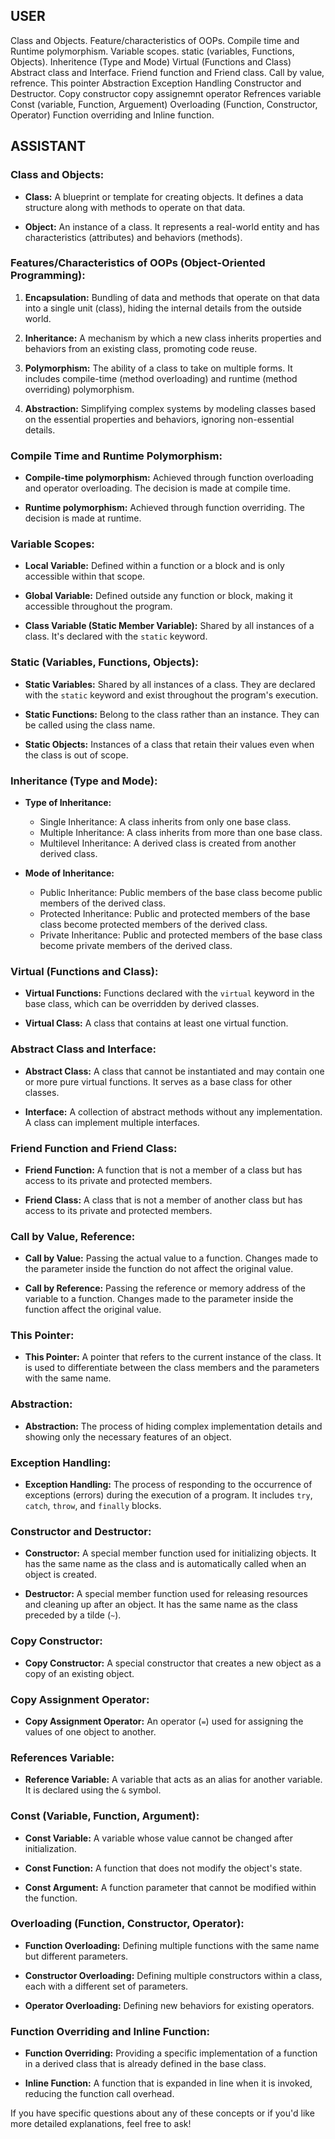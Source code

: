## USER
Class and Objects.
Feature/characteristics of OOPs.
Compile time and Runtime polymorphism.
Variable scopes.
static (variables, Functions, Objects).
Inheritence (Type and Mode)
Virtual (Functions and Class)
Abstract class and Interface.
Friend function and Friend class.
Call by value, refrence.
This pointer
Abstraction
Exception Handling
Constructor and Destructor.
Copy constructor
copy assignemnt operator
Refrences variable
Const (variable, Function, Arguement)
Overloading (Function, Constructor, Operator)
Function overriding and Inline function.

## ASSISTANT
### Class and Objects:

- **Class:** A blueprint or template for creating objects. It defines a data structure along with methods to operate on that data.
  
- **Object:** An instance of a class. It represents a real-world entity and has characteristics (attributes) and behaviors (methods).

### Features/Characteristics of OOPs (Object-Oriented Programming):

1. **Encapsulation:** Bundling of data and methods that operate on that data into a single unit (class), hiding the internal details from the outside world.

2. **Inheritance:** A mechanism by which a new class inherits properties and behaviors from an existing class, promoting code reuse.

3. **Polymorphism:** The ability of a class to take on multiple forms. It includes compile-time (method overloading) and runtime (method overriding) polymorphism.

4. **Abstraction:** Simplifying complex systems by modeling classes based on the essential properties and behaviors, ignoring non-essential details.

### Compile Time and Runtime Polymorphism:

- **Compile-time polymorphism:** Achieved through function overloading and operator overloading. The decision is made at compile time.

- **Runtime polymorphism:** Achieved through function overriding. The decision is made at runtime.

### Variable Scopes:

- **Local Variable:** Defined within a function or a block and is only accessible within that scope.

- **Global Variable:** Defined outside any function or block, making it accessible throughout the program.

- **Class Variable (Static Member Variable):** Shared by all instances of a class. It's declared with the `static` keyword.

### Static (Variables, Functions, Objects):

- **Static Variables:** Shared by all instances of a class. They are declared with the `static` keyword and exist throughout the program's execution.

- **Static Functions:** Belong to the class rather than an instance. They can be called using the class name.

- **Static Objects:** Instances of a class that retain their values even when the class is out of scope.

### Inheritance (Type and Mode):

- **Type of Inheritance:**
  - Single Inheritance: A class inherits from only one base class.
  - Multiple Inheritance: A class inherits from more than one base class.
  - Multilevel Inheritance: A derived class is created from another derived class.

- **Mode of Inheritance:**
  - Public Inheritance: Public members of the base class become public members of the derived class.
  - Protected Inheritance: Public and protected members of the base class become protected members of the derived class.
  - Private Inheritance: Public and protected members of the base class become private members of the derived class.

### Virtual (Functions and Class):

- **Virtual Functions:** Functions declared with the `virtual` keyword in the base class, which can be overridden by derived classes.

- **Virtual Class:** A class that contains at least one virtual function.

### Abstract Class and Interface:

- **Abstract Class:** A class that cannot be instantiated and may contain one or more pure virtual functions. It serves as a base class for other classes.

- **Interface:** A collection of abstract methods without any implementation. A class can implement multiple interfaces.

### Friend Function and Friend Class:

- **Friend Function:** A function that is not a member of a class but has access to its private and protected members.

- **Friend Class:** A class that is not a member of another class but has access to its private and protected members.

### Call by Value, Reference:

- **Call by Value:** Passing the actual value to a function. Changes made to the parameter inside the function do not affect the original value.

- **Call by Reference:** Passing the reference or memory address of the variable to a function. Changes made to the parameter inside the function affect the original value.

### This Pointer:

- **This Pointer:** A pointer that refers to the current instance of the class. It is used to differentiate between the class members and the parameters with the same name.

### Abstraction:

- **Abstraction:** The process of hiding complex implementation details and showing only the necessary features of an object.

### Exception Handling:

- **Exception Handling:** The process of responding to the occurrence of exceptions (errors) during the execution of a program. It includes `try`, `catch`, `throw`, and `finally` blocks.

### Constructor and Destructor:

- **Constructor:** A special member function used for initializing objects. It has the same name as the class and is automatically called when an object is created.

- **Destructor:** A special member function used for releasing resources and cleaning up after an object. It has the same name as the class preceded by a tilde (`~`).

### Copy Constructor:

- **Copy Constructor:** A special constructor that creates a new object as a copy of an existing object.

### Copy Assignment Operator:

- **Copy Assignment Operator:** An operator (`=`) used for assigning the values of one object to another.

### References Variable:

- **Reference Variable:** A variable that acts as an alias for another variable. It is declared using the `&` symbol.

### Const (Variable, Function, Argument):

- **Const Variable:** A variable whose value cannot be changed after initialization.

- **Const Function:** A function that does not modify the object's state.

- **Const Argument:** A function parameter that cannot be modified within the function.

### Overloading (Function, Constructor, Operator):

- **Function Overloading:** Defining multiple functions with the same name but different parameters.

- **Constructor Overloading:** Defining multiple constructors within a class, each with a different set of parameters.

- **Operator Overloading:** Defining new behaviors for existing operators.

### Function Overriding and Inline Function:

- **Function Overriding:** Providing a specific implementation of a function in a derived class that is already defined in the base class.

- **Inline Function:** A function that is expanded in line when it is invoked, reducing the function call overhead.

If you have specific questions about any of these concepts or if you'd like more detailed explanations, feel free to ask!